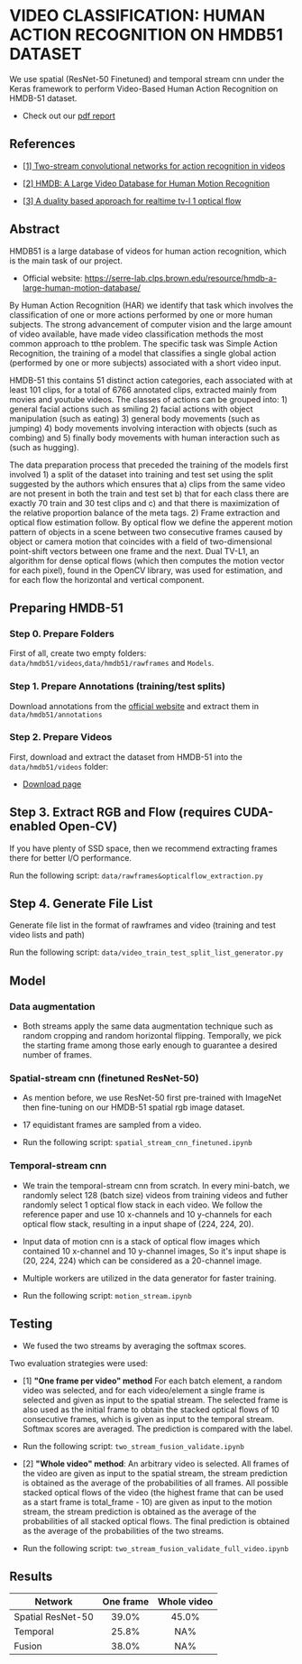 # VIDEO CLASSIFICATION: HUMAN ACTION RECOGNITION ON HMDB51 DATASET

We use spatial (ResNet-50 Finetuned) and temporal stream cnn under the Keras framework to perform Video-Based Human Action Recognition on HMDB-51 dataset.

- Check out our [pdf report](https://github.com/giocoal/hmdb51-two-stream-action-recognition/blob/main/Report/Deep%20Learning%20-%20Video%20Action%20Recognition.pdf) 

## References

*  [[1] Two-stream convolutional networks for action recognition in videos](http://papers.nips.cc/paper/5353-two-stream-convolutional)

*  [[2] HMDB: A Large Video Database for Human Motion Recognition](https://serre-lab.clps.brown.edu/wp-content/uploads/2012/08/Kuehne_etal_iccv11.pdf)

*  [[3] A duality based approach for realtime tv-l 1 optical flow](https://www-pequan.lip6.fr/~bereziat/cours/master/vision/papers/zach07.pdf)

## Abstract

HMDB51 is a large database of videos for human action recognition, which is the main task of our project. 
- Official website: https://serre-lab.clps.brown.edu/resource/hmdb-a-large-human-motion-database/

By Human Action Recognition (HAR) we identify that task which involves the classification of one or more actions performed by one or more human subjects. The strong advancement of computer vision and the large amount of video available, have made video classification methods the most common approach to tthe problem.
The specific task was Simple Action Recognition, the training of a model that classifies a single global action (performed by one or more subjects) associated with a short video input.

HMDB-51 this contains 51 distinct action categories, each associated with at least 101 clips, for a total of 6766 annotated clips, extracted mainly from movies and youtube videos. The classes of actions can be grouped into: 1) general facial actions such as smiling 2) facial actions with object manipulation (such as eating) 3) general body movements (such as jumping) 4) body movements involving interaction with objects (such as combing) and 5) finally body movements with human interaction such as (such as hugging).

The data preparation process that preceded the training of the models first involved 1) a split of the dataset into training and test set using the split suggested by the authors which ensures that a) clips from the same video are not present in both the train and test set b) that for each class there are exactly 70 train and 30 test clips and c) and that there is maximization of the relative proportion balance of the meta tags.
2) Frame extraction and optical flow estimation follow. By optical flow we define the apperent motion pattern of objects in a scene between two consecutive frames caused by object or camera motion that coincides with a field of two-dimensional point-shift vectors between one frame and the next. Dual TV-L1, an algorithm for dense optical flows (which then computes the motion vector for each pixel), found in the OpenCV library, was used for estimation, and for each flow the horizontal and vertical component.

## Preparing HMDB-51

### Step 0. Prepare Folders

First of all, create two empty folders: `data/hmdb51/videos`,`data/hmdb51/rawframes` and `Models`.

### Step 1. Prepare Annotations (training/test splits)

Download annotations from the [official website](http://serre-lab.clps.brown.edu/wp-content/uploads/2013/10/test_train_splits.rar) and extract them in `data/hmdb51/annotations`

### Step 2. Prepare Videos
First, download and extract the dataset from HMDB-51 into the `data/hmdb51/videos` folder:
  * [Download page](http://serre-lab.clps.brown.edu/wp-content/uploads/2013/10/hmdb51_org.rar)

## Step 3. Extract RGB and Flow (requires CUDA-enabled Open-CV)

If you have plenty of SSD space, then we recommend extracting frames there for better I/O performance.

Run the following script: `data/rawframes&opticalflow_extraction.py`
  
## Step 4. Generate File List

Generate file list in the format of rawframes and video (training and test video lists and path)

Run the following script: `data/video_train_test_split_list_generator.py`

## Model

### Data augmentation

*  Both streams apply the same data augmentation technique such as random cropping and random horizontal flipping. Temporally, we pick the starting frame among those early enough to guarantee a desired number of frames. 

### Spatial-stream cnn (finetuned ResNet-50)

* As mention before, we use ResNet-50 first pre-trained with ImageNet then fine-tuning on our HMDB-51 spatial rgb image dataset. 

* 17 equidistant frames are sampled from a video. 

* Run the following script: `spatial_stream_cnn_finetuned.ipynb`

### Temporal-stream cnn

*  We train the temporal-stream cnn from scratch. In every mini-batch, we randomly select 128 (batch size) videos from training videos and futher randomly select 1 optical flow stack in each video. We follow the reference paper and use 10 x-channels and 10 y-channels for each optical flow stack, resulting in a input shape of (224, 224, 20). 

* Input data of motion cnn is a stack of optical flow images which contained 10 x-channel and 10 y-channel images, So it's input shape is (20, 224, 224) which can be considered as a 20-channel image.

* Multiple workers are utilized in the data generator for faster training.

* Run the following script: `motion_stream.ipynb` 

## Testing

*  We fused the two streams by averaging the softmax scores.

Two evaluation strategies were used:

* [1] **"One frame per video" method** For each batch element, a random video was selected, and for each video/element a single frame is selected and given as input to the spatial stream. The selected frame is also used as the initial frame to obtain the stacked optical flows of 10 consecutive frames, which is given as input to the temporal stream. Softmax scores are averaged. The prediction is compared with the label.
 * Run the following script: `two_stream_fusion_validate.ipynb` 

* [2]  **"Whole video" method**: An arbitrary video is selected. All frames of the video are given as input to the spatial stream, the stream prediction is obtained as the average of the probabilities of all frames. All possible stacked optical flows of the video (the highest frame that can be used as a start frame is total_frame - 10) are given as input to the motion stream, the stream prediction is obtained as the average of the probabilities of all stacked optical flows. The final prediction is obtained as the average of the probabilities of the two streams.
 * Run the following script: `two_stream_fusion_validate_full_video.ipynb` 

## Results
|Network     | One frame | Whole video  |
-------------|:--------------:|:----:|
|Spatial ResNet-50     |39.0%           |45.0% |
|Temporal    |25.8%           |NA% |
|Fusion      |38.0%           |NA% |
